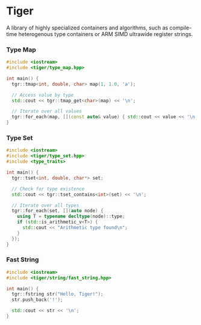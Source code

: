 # Tiger

 A library of highly specialized containers and algorithms, such as compile-time heterogenous type containers or ARM SIMD ultrawide register strings. 

### Type Map

```cpp
#include <iostream>
#include <tiger/type_map.hpp>

int main() {
  tgr::tmap<int, double, char> map(1, 1.0, 'a');

  // Access value by type
  std::cout << tgr::tmap_get<char>(map) << '\n';

  // Iterate over all values
  tgr::for_each(map, [](const auto& value) { std::cout << value << '\n'; });
}
```

### Type Set

```cpp
#include <iostream>
#include <tiger/type_set.hpp>
#include <type_traits>

int main() {
  tgr::tset<int, double, char*> set;

  // Check for type existence
  std::cout << tgr::tset_contains<int>(set) << '\n';

  // Iterate over all types
  tgr::for_each(set, [](auto node) {
    using T = typename decltype(node)::type;
    if (std::is_arithmetic_v<T>) {
      std::cout << "Arithmetic type found\n";
    }
  });
}
```

### Fast String

```cpp
#include <iostream>
#include <tiger/string/fast_string.hpp>

int main() {
  tgr::fstring str("Hello, Tiger!");
  str.push_back('!');

  std::cout << str << '\n';
}
```
